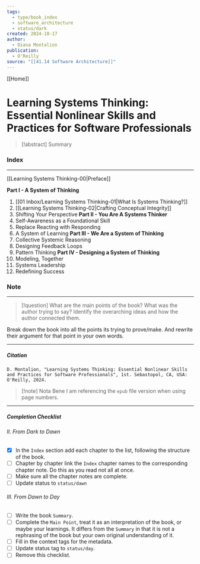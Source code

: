 ```yaml
---
tags:
  - type/book_index
  - software_architecture
  - status/dark
created: 2024-10-17
author:
  - Diana Montalion
publication:
  - O'Reilly
source: "[[41.14 Software Architecture]]"
---
```

[[Home]]
# Learning Systems Thinking: Essential Nonlinear Skills and Practices for Software Professionals

> [!abstract] Summary
### Index
---
[[Learning Systems Thinking-00|Preface]]

**Part I - A System of Thinking**
1. [[01 Inbox/Learning Systems Thinking-01|What Is Systems Thinking?]]
2. [[Learning Systems Thinking-02|Crafting Conceptual Integrity]]
3. Shifting Your Perspective
**Part II - You Are A Systems Thinker**
4. Self-Awareness as a Foundational Skill
5. Replace Reacting with Responding
6. A System of Learning
**Part III - We Are a System of Thinking**
7. Collective Systemic Reasoning
8. Designing Feedback Loops
9. Pattern Thinking
**Part IV - Designing a System of Thinking**
10. Modeling, Together
11. Systems Leadership
12. Redefining Success
### Note
---

> [!question] What are the main points of the book?
> What was the author trying to say? Identify the overarching ideas and how the author connected them.

Break down the book into all the points its trying to prove/make. And rewrite their argument for that point in your own words.

---
##### Citation
```
D. Montalion, "Learning Systems Thinking: Essential Nonlinear Skills and Practices for Software Professionals", 1st. Sebastopol, CA, USA: O'Reilly, 2024.
```

> [!note] Nota Bene
> I am referencing the `epub` file version when using page numbers.

---
##### Completion Checklist
###### II. From Dark to Dawn
- [x] In the `Index` section add each chapter to the list, following the structure of the book.
- [ ] Chapter by chapter link the `Index` chapter names to the corresponding chapter note. Do this as you read not all at once.
- [ ] Make sure all the chapter notes are complete.
- [ ] Update status to `status/dawn`
###### III. From Dawn to Day
- [ ] Write the book `Summary`.
- [ ] Complete the `Main Point`, treat it as an interpretation of the book, or maybe your learnings. It differs from the `Summary` in that it is not a rephrasing of the book but your own original understanding of it.
- [ ] Fill in the context tags for the metadata.
- [ ] Update status tag to `status/day`.
- [ ] Remove this checklist.